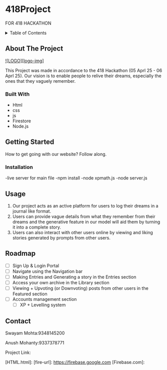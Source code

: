 # 418Project
FOR 418 HACKATHON

<!-- TABLE OF CONTENTS -->
<details>
  <summary>Table of Contents</summary>
  <ol>
    <li>
      <a href="#about-the-project">About The Project</a>
      <ul>
        <li><a href="#built-with">Built With</a></li>
      </ul>
    </li>
    <li>
      <a href="#getting-started">Getting Started</a>
      <ul>
        <li><a href="#installation">Installation</a></li>
      </ul>
    </li>
    <li><a href="#usage">Usage</a></li>
    <li><a href="#roadmap">Roadmap</a></li>
    <li><a href="#contributing">Contributing</a></li>
    <li><a href="#license">License</a></li>
    <li><a href="#contact">Contact</a></li>
    <li><a href="#acknowledgments">Acknowledgments</a></li>
  </ol>
</details>


## About The Project

[![LOGO][logo-img]](https://github.com/user-attachments/assets/b928126d-7b03-47c6-815a-2d9757388d24)

This Project was made in accordance to the 418 Hackathon (05 Aprl 25 - 06 Aprl 25). Our vision is to enable people to relive their dreams, especially the ones that they vaguely remember.


### Built With

- Html
- css
- js
- Firestore
- Node.js



## Getting Started

How to get going with our website? Follow along.

### Installation

-live server for main file
-npm install
-node xpmath.js
-node server.js

## Usage 

1. Our project acts as an active platform for users to log their dreams in a journal like format.
2. Users can provide vague details from what they remember from their dreams and the generative feature in our model will aid them by turning it into a complete story.
3. Users can also interact with other users online by viewing and liking stories generated by prompts from other users.

## Roadmap
  - [ ] Sign Up & Login Portal
  - [ ] Navigate using the Navigation bar
  - [ ] Making Entries and Generating a story in the Entries section
  - [ ] Access your own archive in the Library section
  - [ ] Viewing + Upvoting (or Downvoting) posts from other users in the Featured section
  - [ ] Accounts management section
    - [ ] XP + Levelling system

## Contact

Swayam Mohta:9348145200

Anush Mohanty:9337378771

Project Link:



[Node-url]: https://nodejs.org/en
[Node.js]: https://github.com/user-attachments/files/19619714/sweet-dreams-6d6a6-firebase-adminsdk-fbsvc-8afdf0e201.json
[html-url]: https://en.wikipedia.org/wiki/HTML
[HTML.html]: 
[fire-url]: https://firebase.google.com
[Firebase.com]:  

